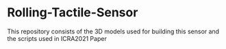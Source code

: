 # Rolling-Tactile-Sensor
This repository consists of the 3D models used for building this sensor and the scripts used in ICRA2021 Paper
